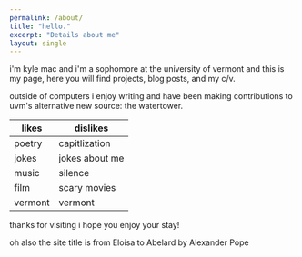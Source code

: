 ```yaml
---
permalink: /about/
title: "hello."
excerpt: "Details about me"
layout: single
---
```

 

i'm kyle mac and i'm a sophomore at the university of vermont and this is my page, here you will find projects, blog posts, and my c/v.

outside of computers i enjoy writing and have been making contributions to uvm's alternative new source: the watertower.

| likes 	| dislikes		|
| --------- | ------------- |
| poetry    | capitlization |
| jokes     | jokes about me |
| music     |  silence      |
| film		| scary movies	|
| vermont   | vermont 	|

thanks for visiting i hope you enjoy your stay!

oh also the site title is from Eloisa to Abelard by Alexander Pope




